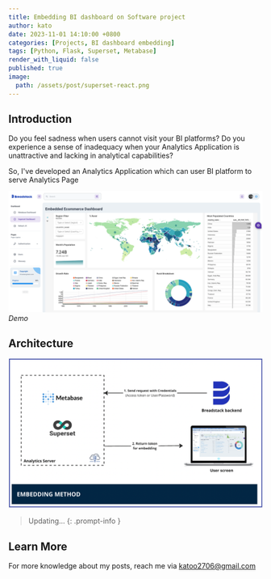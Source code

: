 ```yaml
---
title: Embedding BI dashboard on Software project
author: kato
date: 2023-11-01 14:10:00 +0800
categories: [Projects, BI dashboard embedding]
tags: [Python, Flask, Superset, Metabase]
render_with_liquid: false
published: true
image:
  path: /assets/post/superset-react.png
---
```


## Introduction

Do you feel sadness when users cannot visit your BI platforms? Do you experience a sense of inadequacy when your Analytics Application is unattractive and lacking in analytical capabilities?

So, I've developed an Analytics Application which can user BI platform to serve Analytics Page

![Embed architecture](/assets/post/demo-embed-dashboard.png)
*Demo*

## Architecture
![Embed architecture](/assets/post/embed-architecture.png)


> Updating...
{: .prompt-info }


## Learn More

For more knowledge about my posts, reach me via [katoo2706@gmail.com](mailto:katoo2706@gmail.com)
